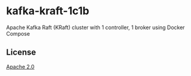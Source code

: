 # kafka-kraft-1c1b

Apache Kafka Raft (KRaft) cluster with 1 controller, 1 broker using Docker Compose

## License

[Apache 2.0](./LICENSE)
